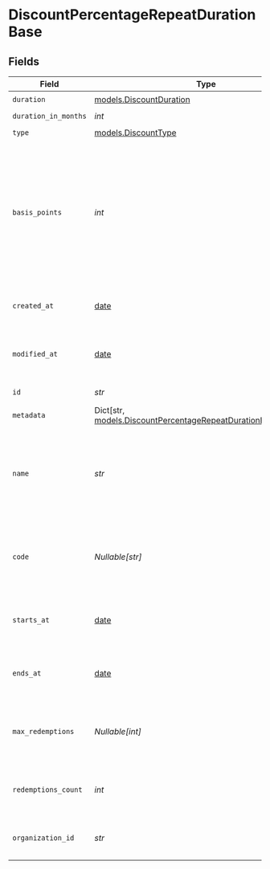 # DiscountPercentageRepeatDurationBase


## Fields

| Field                                                                                                                             | Type                                                                                                                              | Required                                                                                                                          | Description                                                                                                                       | Example                                                                                                                           |
| --------------------------------------------------------------------------------------------------------------------------------- | --------------------------------------------------------------------------------------------------------------------------------- | --------------------------------------------------------------------------------------------------------------------------------- | --------------------------------------------------------------------------------------------------------------------------------- | --------------------------------------------------------------------------------------------------------------------------------- |
| `duration`                                                                                                                        | [models.DiscountDuration](../models/discountduration.md)                                                                          | :heavy_check_mark:                                                                                                                | N/A                                                                                                                               |                                                                                                                                   |
| `duration_in_months`                                                                                                              | *int*                                                                                                                             | :heavy_check_mark:                                                                                                                | N/A                                                                                                                               |                                                                                                                                   |
| `type`                                                                                                                            | [models.DiscountType](../models/discounttype.md)                                                                                  | :heavy_check_mark:                                                                                                                | N/A                                                                                                                               |                                                                                                                                   |
| `basis_points`                                                                                                                    | *int*                                                                                                                             | :heavy_check_mark:                                                                                                                | Discount percentage in basis points. A basis point is 1/100th of a percent. For example, 1000 basis points equals a 10% discount. | 1000                                                                                                                              |
| `created_at`                                                                                                                      | [date](https://docs.python.org/3/library/datetime.html#date-objects)                                                              | :heavy_check_mark:                                                                                                                | Creation timestamp of the object.                                                                                                 |                                                                                                                                   |
| `modified_at`                                                                                                                     | [date](https://docs.python.org/3/library/datetime.html#date-objects)                                                              | :heavy_check_mark:                                                                                                                | Last modification timestamp of the object.                                                                                        |                                                                                                                                   |
| `id`                                                                                                                              | *str*                                                                                                                             | :heavy_check_mark:                                                                                                                | The ID of the object.                                                                                                             |                                                                                                                                   |
| `metadata`                                                                                                                        | Dict[str, [models.DiscountPercentageRepeatDurationBaseMetadata](../models/discountpercentagerepeatdurationbasemetadata.md)]       | :heavy_check_mark:                                                                                                                | N/A                                                                                                                               |                                                                                                                                   |
| `name`                                                                                                                            | *str*                                                                                                                             | :heavy_check_mark:                                                                                                                | Name of the discount. Will be displayed to the customer when the discount is applied.                                             |                                                                                                                                   |
| `code`                                                                                                                            | *Nullable[str]*                                                                                                                   | :heavy_check_mark:                                                                                                                | Code customers can use to apply the discount during checkout.                                                                     |                                                                                                                                   |
| `starts_at`                                                                                                                       | [date](https://docs.python.org/3/library/datetime.html#date-objects)                                                              | :heavy_check_mark:                                                                                                                | Timestamp after which the discount is redeemable.                                                                                 |                                                                                                                                   |
| `ends_at`                                                                                                                         | [date](https://docs.python.org/3/library/datetime.html#date-objects)                                                              | :heavy_check_mark:                                                                                                                | Timestamp after which the discount is no longer redeemable.                                                                       |                                                                                                                                   |
| `max_redemptions`                                                                                                                 | *Nullable[int]*                                                                                                                   | :heavy_check_mark:                                                                                                                | Maximum number of times the discount can be redeemed.                                                                             |                                                                                                                                   |
| `redemptions_count`                                                                                                               | *int*                                                                                                                             | :heavy_check_mark:                                                                                                                | Number of times the discount has been redeemed.                                                                                   |                                                                                                                                   |
| `organization_id`                                                                                                                 | *str*                                                                                                                             | :heavy_check_mark:                                                                                                                | The organization ID.                                                                                                              | 1dbfc517-0bbf-4301-9ba8-555ca42b9737                                                                                              |